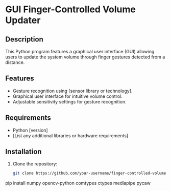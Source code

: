 
# GUI Finger-Controlled Volume Updater

## Description
This Python program features a graphical user interface (GUI) allowing users to update the system volume through finger gestures detected from a distance.

## Features
- Gesture recognition using [sensor library or technology].
- Graphical user interface for intuitive volume control.
- Adjustable sensitivity settings for gesture recognition.

## Requirements
- Python [version]
- [List any additional libraries or hardware requirements]

## Installation
1. Clone the repository:
   ```bash
   git clone https://github.com/your-username/finger-controlled-volume.git

pip install numpy opencv-python comtypes ctypes mediapipe pycaw
